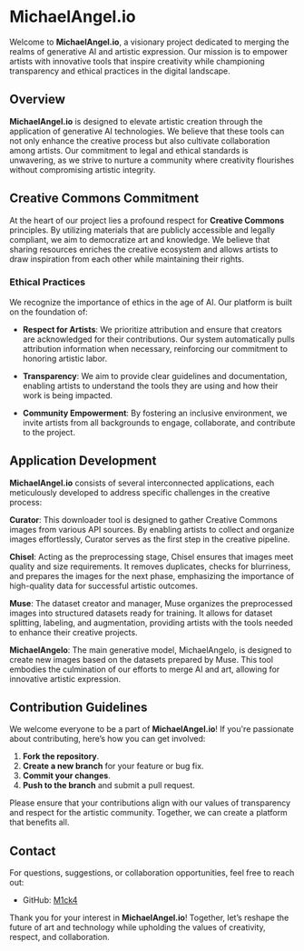 # MichaelAngel.io

Welcome to **MichaelAngel.io**, a visionary project dedicated to merging the realms of generative AI and artistic expression. Our mission is to empower artists with innovative tools that inspire creativity while championing transparency and ethical practices in the digital landscape.

## Overview

**MichaelAngel.io** is designed to elevate artistic creation through the application of generative AI technologies. We believe that these tools can not only enhance the creative process but also cultivate collaboration among artists. Our commitment to legal and ethical standards is unwavering, as we strive to nurture a community where creativity flourishes without compromising artistic integrity.

## Creative Commons Commitment

At the heart of our project lies a profound respect for **Creative Commons** principles. By utilizing materials that are publicly accessible and legally compliant, we aim to democratize art and knowledge. We believe that sharing resources enriches the creative ecosystem and allows artists to draw inspiration from each other while maintaining their rights.

### Ethical Practices

We recognize the importance of ethics in the age of AI. Our platform is built on the foundation of:

- **Respect for Artists**: We prioritize attribution and ensure that creators are acknowledged for their contributions. Our system automatically pulls attribution information when necessary, reinforcing our commitment to honoring artistic labor.
  
- **Transparency**: We aim to provide clear guidelines and documentation, enabling artists to understand the tools they are using and how their work is being impacted. 

- **Community Empowerment**: By fostering an inclusive environment, we invite artists from all backgrounds to engage, collaborate, and contribute to the project.

## Application Development

**MichaelAngel.io** consists of several interconnected applications, each meticulously developed to address specific challenges in the creative process:

**Curator**: This downloader tool is designed to gather Creative Commons images from various API sources. By enabling artists to collect and organize images effortlessly, Curator serves as the first step in the creative pipeline.

**Chisel**: Acting as the preprocessing stage, Chisel ensures that images meet quality and size requirements. It removes duplicates, checks for blurriness, and prepares the images for the next phase, emphasizing the importance of high-quality data for successful artistic outcomes.

**Muse**: The dataset creator and manager, Muse organizes the preprocessed images into structured datasets ready for training. It allows for dataset splitting, labeling, and augmentation, providing artists with the tools needed to enhance their creative projects.

**MichaelAngelo**: The main generative model, MichaelAngelo, is designed to create new images based on the datasets prepared by Muse. This tool embodies the culmination of our efforts to merge AI and art, allowing for innovative artistic expression.


## Contribution Guidelines

We welcome everyone to be a part of **MichaelAngel.io**! If you're passionate about contributing, here’s how you can get involved:

1. **Fork the repository**.
2. **Create a new branch** for your feature or bug fix.
3. **Commit your changes**.
4. **Push to the branch** and submit a pull request.

Please ensure that your contributions align with our values of transparency and respect for the artistic community. Together, we can create a platform that benefits all.

## Contact

For questions, suggestions, or collaboration opportunities, feel free to reach out:

- GitHub: [M1ck4](https://github.com/M1ck4)
  
Thank you for your interest in **MichaelAngel.io**! Together, let’s reshape the future of art and technology while upholding the values of creativity, respect, and collaboration.
